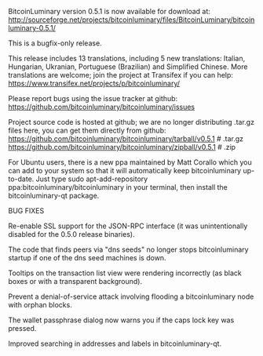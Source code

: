 BitcoinLuminary version 0.5.1 is now available for download at:
http://sourceforge.net/projects/bitcoinluminary/files/BitcoinLuminary/bitcoinluminary-0.5.1/

This is a bugfix-only release.

This release includes 13 translations, including 5 new translations:
Italian, Hungarian, Ukranian, Portuguese (Brazilian) and Simplified Chinese.
More translations are welcome; join the project at Transifex if you can help:
https://www.transifex.net/projects/p/bitcoinluminary/

Please report bugs using the issue tracker at github:
https://github.com/bitcoinluminary/bitcoinluminary/issues

Project source code is hosted at github; we are no longer
distributing .tar.gz files here, you can get them
directly from github:
https://github.com/bitcoinluminary/bitcoinluminary/tarball/v0.5.1  # .tar.gz
https://github.com/bitcoinluminary/bitcoinluminary/zipball/v0.5.1  # .zip

For Ubuntu users, there is a new ppa maintained by Matt Corallo which
you can add to your system so that it will automatically keep
bitcoinluminary up-to-date.  Just type
sudo apt-add-repository ppa:bitcoinluminary/bitcoinluminary
in your terminal, then install the bitcoinluminary-qt package.


BUG FIXES

Re-enable SSL support for the JSON-RPC interface (it was unintentionally
disabled for the 0.5.0 release binaries).

The code that finds peers via "dns seeds" no longer stops bitcoinluminary startup
if one of the dns seed machines is down.

Tooltips on the transaction list view were rendering incorrectly (as black boxes
or with a transparent background).

Prevent a denial-of-service attack involving flooding a bitcoinluminary node with
orphan blocks.

The wallet passphrase dialog now warns you if the caps lock key was pressed.

Improved searching in addresses and labels in bitcoinluminary-qt.
